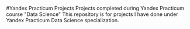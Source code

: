 #Yandex Practicum Projects
Projects completed during Yandex Practicum course "Data Science"
This repository is for projects I have done under Yandex Practicum Data Science specialization.
